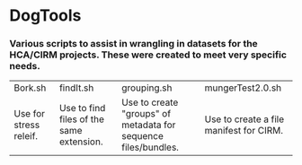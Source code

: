 <h1>DogTools</h1>
<h3>Various scripts to assist in wrangling in datasets for the HCA/CIRM projects. These were created to meet very specific needs.</h3>

<table>
<tr>
<td>Bork.sh</td>
<td>findIt.sh</td> 
<td>grouping.sh</td> 
<td>mungerTest2.0.sh</td>
</tr>
<tr>
<td>Use for stress releif.</td>   
<td>Use to find files of the same extension.</td> 
<td>Use to create "groups" of metadata for sequence files/bundles.</td>
<td>Use to create a file manifest for CIRM.</td>
</tr>
</table>
